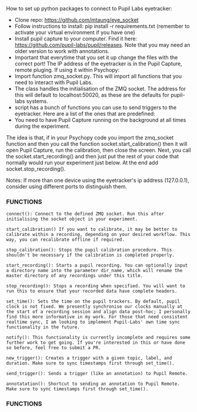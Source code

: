 

How to set up python packages to connect to Pupil Labs eyetracker:

- Clone repo: https://github.com/mtaung/eye_socket
- Follow instructions to install: pip install -r requirements.txt (remember to activate your virtual environment if you have one)
- Install pupil capture to your computer. Find it here: https://github.com/pupil-labs/pupil/releases. Note that you may need an older version to work with annotations. 
- Important that everytime that you set it up change the files with the correct port! The IP address of the eyetracker is in the Pupil Capture, remote pluging. 
If using it within Psychopy:
- Import function zmq_socket.py. This will import all functions that you need to interact with Pupil Labs.
- The class handles the initialisation of the ZMQ socket. The address for this will default to localhost:50020, as these are the defaults for pupil-labs systems.
-  script has a bunch of functions you can use to send triggers to the eyetracker. Here are a list of the ones that are predefined:
- You need to have Pupil Capture running on the background at all times during the experiment. 

The idea is that, if in your Psychopy code you import the zmq_socket function and then you call the function socket.start_calibration() then it will open Pupil Capture, run the calibration, then close the screen. Next, you call the socket.start_recording() and then just put the rest of your code that normally would run your experiment just below. At the end add socket.stop_recording(). 

Notes: If more than one device using the eyetracker's ip address (127.0.0.1), consider using different ports to distinguish them.

### FUNCTIONS ###
	connect(): Connect to the defined ZMQ socket. Run this after initialising the socket object in your experiment.

	start_calibration() If you want to calibrate, it may be better to calibrate within a recording, depending on your desired workflow. This way, you can recalibrate offline if required.

	stop_calibration(): Stops the pupil calibration procedure. This shouldn't be necessary if the calibration is completed properly.

	start_recording(): Starts a pupil recording. You can optionally input a directory name into the parameter dir_name, which will rename the master directory of any recordings under this title.

	stop_recording(): Stops a recording when specified. You will want to run this to ensure that your recorded data have complete headers.

	set_time(): Sets the time on the pupil trackers. By default, pupil clock is not fixed. We presently synchronise our clocks manually at the start of a recording session and align data post-hoc; I personally find this more informative in my work. For those that need consistent realtime sync, I am looking to implement Pupil-Labs' own time sync functionality in the future.

	notify(): This functionality is currently incomplete and requires some further work to get going. If you're interested in this or have done so before, feel free to submit a PR.

	new_trigger(): Creates a trigger with a given topic, label, and duration. Make sure to sync timestamps first through set_time().

	send_trigger(): Sends a trigger (like an annotation) to Pupil Remote.

	annotatation(): Shortcut to sending an annotation to Pupil Remote. Make sure to sync timestamps first through set_time().

### FUNCTIONS
